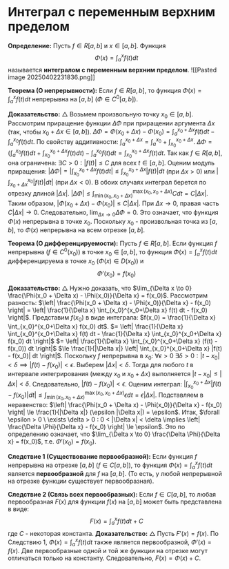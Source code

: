 # Интеграл с переменным верхним пределом

**Определение:** Пусть $f \in R[a, b]$ и $x \in [a, b]$. Функция
$$ \Phi(x) = \int_a^x f(t) dt $$
называется **интегралом с переменным верхним пределом**.
![[Pasted image 20250402231836.png]]

**Теорема (О непрерывности):** Если $f \in R[a, b]$, то функция $\Phi(x) = \int_a^x f(t) dt$ непрерывна на $[a, b]$ ($\Phi \in C^0[a, b]$).

**Доказательство:**
$\triangle$ Возьмем произвольную точку $x_0 \in [a, b]$. Рассмотрим приращение функции $\Delta \Phi$ при приращении аргумента $\Delta x$ (так, чтобы $x_0+\Delta x \in [a, b]$).
$\Delta \Phi = \Phi(x_0 + \Delta x) - \Phi(x_0) = \int_a^{x_0+\Delta x} f(t) dt - \int_a^{x_0} f(t) dt$.
По свойству аддитивности: $\int_a^{x_0+\Delta x} = \int_a^{x_0} + \int_{x_0}^{x_0+\Delta x}$.
$\Delta \Phi = \left( \int_a^{x_0} f(t) dt + \int_{x_0}^{x_0+\Delta x} f(t) dt \right) - \int_a^{x_0} f(t) dt = \int_{x_0}^{x_0+\Delta x} f(t) dt$.
Так как $f \in R[a, b]$, она ограничена: $\exists C > 0 : |f(t)| \le C$ для всех $t \in [a, b]$.
Оценим модуль приращения:
$|\Delta \Phi| = \left| \int_{x_0}^{x_0+\Delta x} f(t) dt \right| \le \int_{x_0}^{x_0+\Delta x} |f(t)| dt$ (при $\Delta x > 0$) или $\left| \int_{x_0+\Delta x}^{x_0} |f(t)| dt \right|$ (при $\Delta x < 0$). В обоих случаях интеграл берется по отрезку длиной $|\Delta x|$.
$|\Delta \Phi| \le \int_{\min(x_0, x_0+\Delta x)}^{\max(x_0, x_0+\Delta x)} C dt = C |\Delta x|$.
Таким образом, $|\Phi(x_0 + \Delta x) - \Phi(x_0)| \le C |\Delta x|$.
При $\Delta x \to 0$, правая часть $C |\Delta x| \to 0$. Следовательно, $\lim_{\Delta x \to 0} \Delta \Phi = 0$.
Это означает, что функция $\Phi(x)$ непрерывна в точке $x_0$. Поскольку $x_0$ - произвольная точка из $[a, b]$, то $\Phi(x)$ непрерывна на всем отрезке $[a, b]$.

**Теорема (О дифференцируемости):**
Пусть $f \in R[a, b]$. Если функция $f$ непрерывна (${f \in C^0(x_{0})}$) в точке $x_0 \in [a, b]$, то функция $\Phi(x) = \int_a^x f(t) dt$ дифференцируема в точке $x_0$ (${\Phi(x) \in D(x_{0})}$) и
$$ \Phi'(x_0) = f(x_0) $$

**Доказательство:**
$\triangle$ Нужно доказать, что $\lim_{\Delta x \to 0} \frac{\Phi(x_0 + \Delta x) - \Phi(x_0)}{\Delta x} = f(x_0)$.
Рассмотрим разность:
$\left| \frac{\Phi(x_0 + \Delta x) - \Phi(x_0)}{\Delta x} - f(x_0) \right| = \left| \frac{1}{\Delta x} \int_{x_0}^{x_0+\Delta x} f(t) dt - f(x_0) \right|$.
Представим $f(x_0)$ в виде интеграла: $f(x_0) = \frac{1}{\Delta x} \int_{x_0}^{x_0+\Delta x} f(x_0) dt$.
$= \left| \frac{1}{\Delta x} \int_{x_0}^{x_0+\Delta x} f(t) dt - \frac{1}{\Delta x} \int_{x_0}^{x_0+\Delta x} f(x_0) dt \right|$
$= \left| \frac{1}{\Delta x} \int_{x_0}^{x_0+\Delta x} (f(t) - f(x_0)) dt \right|$
$\le \frac{1}{|\Delta x|} \left| \int_{x_0}^{x_0+\Delta x} |f(t) - f(x_0)| dt \right|$.
Поскольку $f$ непрерывна в $x_0$: $\forall \epsilon > 0 \ \exists \delta > 0 : |t - x_0| < \delta \implies |f(t) - f(x_0)| < \epsilon$.
Выберем $|\Delta x| < \delta$. Тогда для любого $t$ в интервале интегрирования (между $x_0$ и $x_0+\Delta x$) выполняется $|t - x_0| \le |\Delta x| < \delta$. Следовательно, $|f(t) - f(x_0)| < \epsilon$.
Оценим интеграл:
$\left| \int_{x_0}^{x_0+\Delta x} |f(t) - f(x_0)| dt \right| \le \int_{\min(x_0, x_0+\Delta x)}^{\max(x_0, x_0+\Delta x)} \epsilon dt = \epsilon |\Delta x|$.
Подставляем в неравенство:
$\left| \frac{\Phi(x_0 + \Delta x) - \Phi(x_0)}{\Delta x} - f(x_0) \right| \le \frac{1}{|\Delta x|} (\epsilon |\Delta x|) = \epsilon$.
Итак, $\forall \epsilon > 0 \ \exists \delta > 0 : 0 < |\Delta x| < \delta \implies \left| \frac{\Delta \Phi}{\Delta x} - f(x_0) \right| \le \epsilon$.
Это по определению означает, что $\lim_{\Delta x \to 0} \frac{\Delta \Phi}{\Delta x} = f(x_0)$, т.е. $\Phi'(x_0) = f(x_0)$.

**Следствие 1 (Существование первообразной):**
Если функция $f$ непрерывна на отрезке $[a, b]$ ($f \in C[a, b]$), то функция $\Phi(x) = \int_a^x f(t) dt$ является **первообразной** для $f$ на $[a, b]$.
(То есть, у любой непрерывной на отрезке функции существует первообразная).

**Следствие 2 (Связь всех первообразных):**
Если $f \in C[a, b]$, то любая первообразная $F(x)$ для функции $f(x)$ на $[a, b]$ может быть представлена в виде:
$$ F(x) = \int_a^x f(t) dt + C $$
где $C$ - некоторая константа.
**Доказательство:**
$\triangle$ Пусть $F'(x) = f(x)$. По Следствию 1, $\Phi(x) = \int_a^x f(t) dt$ также является первообразной, $\Phi'(x) = f(x)$.
Две первообразные одной и той же функции на отрезке могут отличаться только на константу. Следовательно, $F(x) = \Phi(x) + C$.